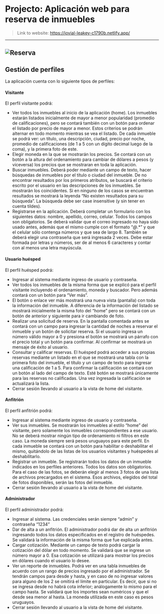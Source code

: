 # Projecto: Aplicación web para reserva de inmuebles
> Link to website: https://jovial-leakey-c1790b.netlify.app/
---
![Reserva](https://user-images.githubusercontent.com/64867705/137958055-983ea61b-9082-4c98-b4a1-f7075f6daf74.JPG)
---

## Gestión de perfiles 
La aplicación cuenta con lo siguiente tipos de perfiles:
#### Visitante
El perfil visitante podrá:
- Ver todos los inmuebles al inicio de la aplicación (home). Los inmuebles estarán listados inicialmente de mayor a menor popularidad (promedio de calificaciones), pero se contará también con un botón para ordenar el listado por precio de mayor a menor. Estos criterios se podrán alternar en todo momento mientras se vea el listado. De cada inmueble se podrá ver: un título, una descripción, ciudad, precio por noche, promedio de calificaciones (de 1 a 5 con un dígito decimal luego de la coma), y la primera foto de este.
- Elegir moneda en la que se mostrarán los precios. Se contará con un botón a la altura del ordenamiento para cambiar de dólares a pesos (y viceversa) los precios que se mostraran en toda la aplicación.
- Buscar inmuebles. Deberá poder mediante un campo de texto, hacer búsquedas de inmuebles por el título o ciudad del inmueble. De no encontrar resultados por los primeros atributos, se buscará el criterio escrito por el usuario en las descripciones de los inmuebles. Se mostrarán los coincidentes. Si en ninguno de los casos se encuentran resultados se mostrará la leyenda “No existen resultados para su búsqueda”. La búsqueda debe ser case insensitive (y sin tener en cuenta tildes).
- Registrarse en la aplicación. Deberá completar un formulario con los siguientes datos: nombre, apellido, correo, celular. Todos los campos son obligatorios. Se deberá validar que el correo ingresado no haya sido usado antes, además que el mismo cumple con el formato “*@*.*” y que el celular sólo contenga números y que sea de largo 8. También se deberá elegir una contraseña que será ingresada 2 veces. Debe estar formada por letras y números, ser de al menos 6 caracteres y contar con al menos una letra mayúscula.

#### Usuario huésped
El perfil huésped podrá:
- Ingresar al sistema mediante ingreso de usuario y contraseña.
- Ver todos los inmuebles de la misma forma que se explicó para el perfil visitante incluyendo el ordenamiento, moneda y buscador. Pero además contará con un botón para “Ver más”.
- El botón o enlace ver más mostrará una nueva vista (pantalla) con toda la información del inmueble. A diferencia de la información del listado se mostrará inicialmente la misma foto del “home” pero se contará con un botón de anterior y siguiente para ir cambiando de foto.
- Realizar una solicitud de reserva. En la pantalla comentada antes se contará con un campo para ingresar la cantidad de noches a reservar el inmueble y un botón de solicitar reserva. Si el usuario ingresa un número válido mayor a 0 y presiona el botón se mostrará un párrafo con el precio total y un botón para confirmar. Al confirmar se mostrará un mensaje de éxito al usuario.
- Consultar y calificar reservas. El huésped podrá acceder a sus propias reservas mediante un listado en el que se mostrará una tabla con la primera foto del inmueble, el título y un campo de texto para ingresar una calificación de 1 a 5. Para confirmar la calificación se contará con un botón al lado del campo de texto. Esté botón se mostrará únicamente para las reservas no calificadas. Una vez ingresada la calificación se actualizará la lista.
- Cerrar sesión llevando al usuario a la vista de home del visitante.

#### Anfitrión
El perfil anfitrión podrá:
- Ingresar al sistema mediante ingreso de usuario y contraseña.
- Ver sus inmuebles. Se mostrarán los inmuebles al estilo “home” del visitante, pero solamente los inmuebles correspondientes a ese usuario. No se deberá mostrar ningún tipo de ordenamiento ni filtros en este caso. La moneda siempre será pesos uruguayos para este perfil. En cada inmueble se contará con un botón para habilitar o deshabilitar el mismo, quitándolo de las listas de los usuarios visitantes y huéspedes al deshabilitarlo.
- Registrar un inmueble. Se registrarán todos los datos de un inmueble indicados en los perfiles anteriores. Todos los datos son obligatorios. Para el caso de las fotos, se deberán elegir al menos 3 fotos de una lista de archivos precargados en el sistema. Esos archivos, elegidos del total de fotos disponibles, serán las fotos del inmueble.
- Cerrar sesión llevando al usuario a la vista de home del visitante.

#### Administrador
El perfil administrador podrá:
- Ingresar al sistema. Las credenciales serán siempre “admin” y contraseña “1234”
- Dar de alta a un anfitrión. El administrador podrá dar de alta un anfitrión ingresando todos los datos especificados en el registro de huéspedes. Se validará la información de la misma forma que fue explicada antes.
- Cargar cotización. Mediante un campo de texto podrá cargar la cotización del dólar en todo momento. Se validará que se ingrese un número mayor a 0. Esa cotización se utilizará para mostrar los precios en dólares cuando el usuario lo desee.
- Ver un reporte de inmuebles. Podrá ver en una tabla inmuebles de acuerdo con un rango de precios ingresado por el administrador. Se tendrán campos para desde y hasta, y en caso de no ingresar valores para alguno de los 2 se omitirá el límite en particular. Es decir, que si no se ingresa desde no habrá cota inferior; análogamente lo mismo para el campo hasta. Se validará que los importes sean numéricos y que el desde sea menor al hasta. La moneda utilizada en este caso es pesos uruguayos.
- Cerrar sesión llevando al usuario a la vista de home del visitante.



